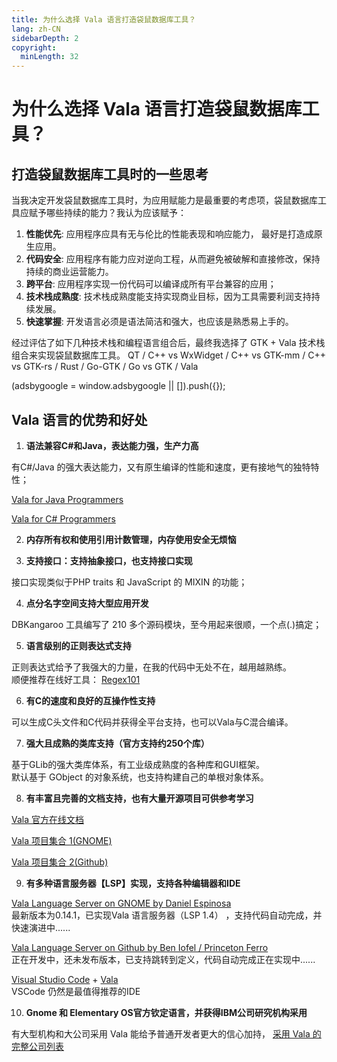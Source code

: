 ```yaml
---
title: 为什么选择 Vala 语言打造袋鼠数据库工具？
lang: zh-CN
sidebarDepth: 2
copyright:
  minLength: 32
---
```


# 为什么选择 Vala 语言打造袋鼠数据库工具？

## 打造袋鼠数据库工具时的一些思考
当我决定开发袋鼠数据库工具时，为应用赋能力是最重要的考虑项，袋鼠数据库工具应赋予哪些持续的能力？我认为应该赋予：
1. __性能优先__: 应用程序应具有无与伦比的性能表现和响应能力， 最好是打造成原生应用。
2. __代码安全__: 应用程序有能力应对逆向工程，从而避免被破解和直接修改，保持持续的商业运营能力。
3. __跨平台__: 应用程序实现一份代码可以编译成所有平台兼容的应用；
4. __技术栈成熟度__: 技术栈成熟度能支持实现商业目标，因为工具需要利润支持持续发展。
5. __快速掌握__: 开发语言必须是语法简洁和强大，也应该是熟悉易上手的。

经过评估了如下几种技术栈和编程语言组合后，最终我选择了 GTK + Vala 技术栈组合来实现袋鼠数据库工具。
QT / C++ vs WxWidget / C++ vs GTK-mm / C++ vs GTK-rs / Rust / Go-GTK / Go vs GTK / Vala


<div>
    <ins class="adsbygoogle"
        style="display:block; text-align:center;"
        data-ad-layout="in-article"
        data-ad-format="fluid"
        data-ad-client="ca-pub-3975819313740938"
        data-ad-slot="6760827895"></ins>
    <script2 type="text/javascript">
        (adsbygoogle = window.adsbygoogle || []).push({});
    </script2>
</div>

## Vala 语言的优势和好处
1. __语法兼容C#和Java，表达能力强，生产力高__

有C#/Java 的强大表达能力，又有原生编译的性能和速度，更有接地气的独特特性；

[Vala for Java Programmers](https://wiki.gnome.org/Projects/Vala/ValaForJavaProgrammers)

[Vala for C# Programmers](https://wiki.gnome.org/Projects/Vala/ValaForCSharpProgrammers)

2. __内存所有权和使用引用计数管理，内存使用安全无烦恼__

3. __支持接口：支持抽象接口，也支持接口实现__

接口实现类似于PHP traits 和 JavaScript 的 MIXIN 的功能；

4. __点分名字空间支持大型应用开发__

DBKangaroo 工具编写了 210 多个源码模块，至今用起来很顺，一个点(.)搞定；

5. __语言级别的正则表达式支持__

正则表达式给予了我强大的力量，在我的代码中无处不在，越用越熟练。<br/>
顺便推荐在线好工具： [Regex101](https://regex101.com/)

6. __有C的速度和良好的互操作性支持__

可以生成C头文件和C代码并获得全平台支持，也可以Vala与C混合编译。

7. __强大且成熟的类库支持（官方支持约250个库）__

基于GLib的强大类库体系，有工业级成熟度的各种库和GUI框架。<br/>
默认基于 GObject 的对象系统，也支持构建自己的单根对象体系。


8. __有丰富且完善的文档支持，也有大量开源项目可供参考学习__

[Vala 官方在线文档](https://valadoc.org/)

[Vala 项目集合 1(GNOME)](https://wiki.gnome.org/Projects/Vala/Documentation#Projects_Developed_in_Vala)

[Vala 项目集合 2(Github)](https://github.com/search?l=Vala&q=Vala&type=Repositories)

9. __有多种语言服务器【LSP】实现，支持各种编辑器和IDE__

[Vala Language Server on GNOME by Daniel Espinosa](https://gitlab.gnome.org/esodan/gvls)<br/>
最新版本为0.14.1，已实现Vala 语言服务器（LSP 1.4） ，支持代码自动完成，并快速演进中......

[Vala Language Server on Github by Ben Iofel / Princeton Ferro](https://github.com/benwaffle/vala-language-server)<br/>
正在开发中，还未发布版本，已支持跳转到定义，代码自动完成正在实现中......

[Visual Studio Code](https://code.visualstudio.com/Download) + [Vala](https://github.com/Prince781/vala-vscode)<br/>
VSCode 仍然是最值得推荐的IDE

10. __Gnome 和 Elementary OS官方钦定语言，并获得IBM公司研究机构采用__

有大型机构和大公司采用 Vala 能给予普通开发者更大的信心加持，
[采用 Vala 的完整公司列表](https://wiki.gnome.org/Projects/Vala/Documentation#Companies_that_use.2Fhave_used__Vala)
